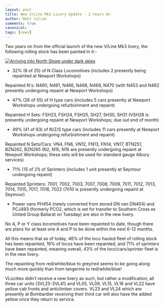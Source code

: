 ```yaml
---
layout: post
title: New V/Line Mk3 Livery Update - 2 Years On
author: Matt Julian
comments: true
canonical: 
tags: [news]
---
```


Two years on from the official launch of the new V/Line Mk3 livery, the following rolling stock has been painted in it:-

<a href="http://railgallery.wongm.com/vline-geelong/E102_4229.jpg.html"><img src="http://railgallery.wongm.com/cache/vline-geelong/E102_4229_595.jpg?cached=1407985519" alt="Arriving into North Shore under dark skies" /></a>

- 32% (8 of 25) of N Class Locomotives (includes 2 presently being repainted at Newport Workshops)

Repainted N's: N460, N461, N466, N468, N469, N470 (with N453 and N462 presently undergoing repaint at Newport Workshops)

- 47% (26 of 55) of H type cars (includes 5 cars presently at Newport Workshops undergoing refurbishment and repaint)

Repainted H Sets: FSH23, FSH24, FSH25, SH27, SH30, SH31 (VSH28 is presently undergoing repaint at Newport Workshops; due out end of month)

- 49% (41 of 83) of N/Z/S type cars (includes 11 cars presently at Newport Workshops undergoing refurbishment and repaint)

Repainted N Sets/Cars: VN4, FN6, VN12, FN13, FN14, VN17, BTN251, BZN262, BZN265 (N2, N15, N16 are presently undergoing repaint at Newport Workshops; these sets will be used for standard gauge Albury services)

- 71% (15 of 21) of Sprinters (includes 1 unit presently at Seymour undergoing repaint)

Repainted Sprinters: 7001, 7002, 7003, 7007, 7008, 7009, 7011, 7012, 7013, 7014, 7015, 7017, 7018, 7022 (7010 is presently undergoing repaint at Seymour)

- Power vans PH454 (newly converted from stored DN van DN404) and PCJ493 (formerly PCO2, which is set for transfer to Southern Cross ex United Group Ballarat on Tuesday) are also in the new livery.

No A, P or Y class locomotives have been repainted to date, though there are plans for at least one A and P to be done within the next 6-12 months.

All this means that as of today, 46% of the loco hauled fleet of rolling stock has been repainted, 19% of locos have been repainted, and 71% of sprinters have been repainted, meaning overall, 43% of the loco/cars/sprinter fleet is in the new livery.

The repainting from red/white/blue to grey/red seems to be going along much more quickly than from tangerine to red/white/blue!

VLocities didn't receive a new livery as such, but rather a modification; all three car units (3VL25-3VL41) and VL05, VL09, VL15, VL16 and VL22 have yellow cab fronts and anticlimber covers. VL23 and VL24 which are presently at Bombardier receiving their third car will also have the added yellow once they return to service.
